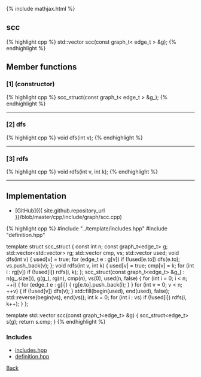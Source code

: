 {% include mathjax.html %}

## scc

{% highlight cpp %}
std::vector<int> scc(const graph_t< edge_t > &g);
{% endhighlight %}

## Member functions

### [1] (constructor)
{% highlight cpp %}
scc_struct(const graph_t< edge_t > &g_);
{% endhighlight %}


---------------------------------------

### [2] dfs
{% highlight cpp %}
void dfs(int v);
{% endhighlight %}


---------------------------------------

### [3] rdfs
{% highlight cpp %}
void rdfs(int v, int k);
{% endhighlight %}


---------------------------------------

## Implementation

- [GitHub]({{ site.github.repository_url }}/blob/master/cpp/include/graph/scc.cpp)

{% highlight cpp %}
#include "../template/includes.hpp"
#include "definition.hpp"

template <typename edge_t> struct scc_struct {
  const int n;
  const graph_t<edge_t> g;
  std::vector<std::vector<int>> rg;
  std::vector<int> cmp, vs;
  std::vector<bool> used;
  void dfs(int v) {
    used[v] = true;
    for (edge_t e : g[v])
      if (!used[e.to]) dfs(e.to);
    vs.push_back(v);
  };
  void rdfs(int v, int k) {
    used[v] = true;
    cmp[v] = k;
    for (int i : rg[v])
      if (!used[i]) rdfs(i, k);
  };
  scc_struct(const graph_t<edge_t> &g_) :
    n(g_.size()), g(g_), rg(n), cmp(n), vs(0), used(n, false) {
    for (int i = 0; i < n; ++i) {
      for (edge_t e : g[i]) {
        rg[e.to].push_back(i);
      }
    }
    for (int v = 0; v < n; ++v) {
      if (!used[v]) dfs(v);
    }
    std::fill(begin(used), end(used), false);
    std::reverse(begin(vs), end(vs));
    int k = 0;
    for (int i : vs)
      if (!used[i]) rdfs(i, k++);
  }
};

template <typename edge_t> std::vector<int> scc(const graph_t<edge_t> &g) {
  scc_struct<edge_t> s(g);
  return s.cmp;
}
{% endhighlight %}

### Includes

- [includes.hpp](../template/includes)
- [definition.hpp](definition)

[Back](../..)
